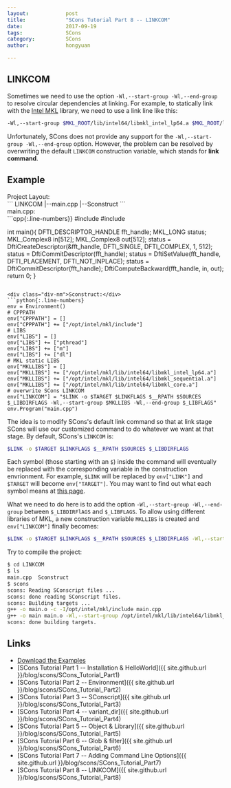 ```yaml
---
layout:            post
title:             "SCons Tutorial Part 8 -- LINKCOM"
date:              2017-09-19
tags:              SCons
category:          SCons
author:            hongyuan

---
```


## LINKCOM

Sometimes we need to use the option `-Wl,--start-group -Wl,--end-group` to resolve circular dependencies at linking. For example, to statically link with the [Intel MKL](https://software.intel.com/en-us/mkl) library, we need to use a link line like this:

```bash
-Wl,--start-group $MKL_ROOT/lib/intel64/libmkl_intel_lp64.a $MKL_ROOT/lib/intel64/libmkl_sequential.a $MKL_ROOT/lib/intel64/libmkl_core.a -Wl,--end-group -lpthread -lm -ldl
```

Unfortunately, SCons does not provide any support for the `-Wl,--start-group -Wl,--end-group` option. However, the problem can be resolved by overwriting the default `LINKCOM` construction variable, which stands for **link command**.


## Example

<div class="div-nm">Project Layout:</div>
```
LINKCOM
|--main.cpp
|--Sconstruct
```

<div class="div-nm">main.cpp:</div>
```cpp{:.line-numbers}}
#include <mkl.h>
#include <mkl_vsl.h>

int main(){
	DFTI_DESCRIPTOR_HANDLE fft_handle;
	MKL_LONG status;
	MKL_Complex8 in[512];
	MKL_Complex8 out[512];
	status = DftiCreateDescriptor(&fft_handle, DFTI_SINGLE, DFTI_COMPLEX, 1, 512);
	status = DftiCommitDescriptor(fft_handle);
	status = DftiSetValue(fft_handle, DFTI_PLACEMENT, DFTI_NOT_INPLACE);
	status = DftiCommitDescriptor(fft_handle);
	DftiComputeBackward(fft_handle, in, out);
	return 0;
}
```

<div class="div-nm">Sconstruct:</div>
```python{:.line-numbers}
env = Environment()
# CPPPATH
env["CPPPATH"] = []
env["CPPPATH"] += ["/opt/intel/mkl/include"]
# LIBS
env["LIBS"] = []
env["LIBS"] += ["pthread"]
env["LIBS"] += ["m"]
env["LIBS"] += ["dl"]
# MKL static LIBS
env["MKLLIBS"] = []
env["MKLLIBS"] += ["/opt/intel/mkl/lib/intel64/libmkl_intel_lp64.a"]
env["MKLLIBS"] += ["/opt/intel/mkl/lib/intel64/libmkl_sequential.a"]
env["MKLLIBS"] += ["/opt/intel/mkl/lib/intel64/libmkl_core.a"]
# overwrite SCons LINKCOM
env["LINKCOM"] = "$LINK -o $TARGET $LINKFLAGS $__RPATH $SOURCES $_LIBDIRFLAGS -Wl,--start-group $MKLLIBS -Wl,--end-group $_LIBFLAGS"
env.Program("main.cpp")
```

The idea is to modify SCons's default link command so that at link stage SCons will use our customized command to do whatever we want at that stage. By default, SCons's `LINKCOM` is:

```bash
$LINK -o $TARGET $LINKFLAGS $__RPATH $SOURCES $_LIBDIRFLAGS
```

Each symbol (those starting with an `$`) inside the command will eventually be replaced with the corresponding variable in the construction envrionment. For example, `$LINK` will be replaced by `env["LINK"]` and `$TARGET` will become `env["TARGET"]`. You may want to find out what each symbol means at [this page](http://www.scons.org/doc/HTML/scons-user/apa.html).

What we need to do here is to add the option `-Wl,--start-group -Wl,--end-group` between `$_LIBDIRFlAGS` and `$_LIBFLAGS`. To allow using different libraries of MKL, a new construction variable `MKLLIBS` is created and `env["LINKCOM"]` finally becomes:

```bash
$LINK -o $TARGET $LINKFLAGS $__RPATH $SOURCES $_LIBDIRFLAGS -Wl,--start-group $MKLLIBS -Wl,--end-group $_LIBFLAGS
```

Try to compile the project:

```bash
$ cd LINKCOM
$ ls
main.cpp  Sconstruct
$ scons
scons: Reading SConscript files ...
scons: done reading SConscript files.
scons: Building targets ...
g++ -o main.o -c -I/opt/intel/mkl/include main.cpp
g++ -o main main.o -Wl,--start-group /opt/intel/mkl/lib/intel64/libmkl_intel_lp64.a /opt/intel/mkl/lib/intel64/libmkl_sequential.a /opt/intel/mkl/lib/intel64/libmkl_core.a -Wl,--end-group -lpthread -lm -ldl
scons: done building targets.
```

## Links
* [Download the Examples](https://github.com/HongyuanH/scons_tutorial)
* [SCons Tutorial Part 1 -- Installation & HelloWorld]({{ site.github.url }}/blog/scons/SCons_Tutorial_Part1)
* [SCons Tutorial Part 2 -- Environment]({{ site.github.url }}/blog/scons/SCons_Tutorial_Part2)
* [SCons Tutorial Part 3 -- SConscript]({{ site.github.url }}/blog/scons/SCons_Tutorial_Part3)
* [SCons Tutorial Part 4 -- variant\_dir]({{ site.github.url }}/blog/scons/SCons_Tutorial_Part4)
* [SCons Tutorial Part 5 -- Object & Library]({{ site.github.url }}/blog/scons/SCons_Tutorial_Part5)
* [SCons Tutorial Part 6 -- Glob & filter]({{ site.github.url }}/blog/scons/SCons_Tutorial_Part6)
* [SCons Tutorial Part 7 -- Adding Command Line Options]({{ site.github.url }}/blog/scons/SCons_Tutorial_Part7)
* [SCons Tutorial Part 8 -- LINKCOM]({{ site.github.url }}/blog/scons/SCons_Tutorial_Part8)